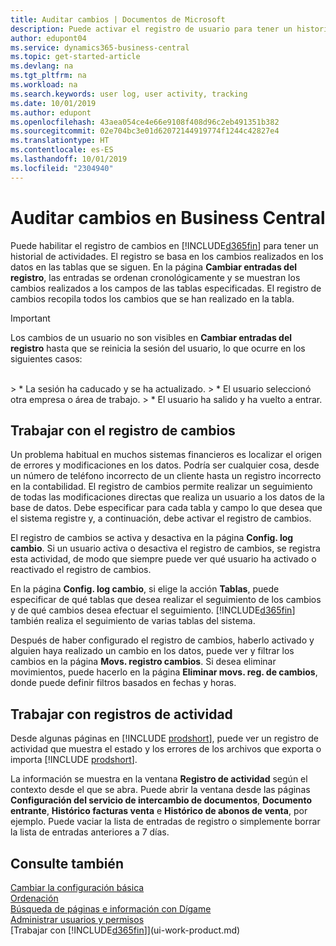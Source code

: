 ```yaml
---
title: Auditar cambios | Documentos de Microsoft
description: Puede activar el registro de usuario para tener un historial de los cambios realizados en los datos de las tablas de las que se hace el seguimiento. También puede realizar un seguimiento de actividades con ciertos tipos de registros de actividad.
author: edupont04
ms.service: dynamics365-business-central
ms.topic: get-started-article
ms.devlang: na
ms.tgt_pltfrm: na
ms.workload: na
ms.search.keywords: user log, user activity, tracking
ms.date: 10/01/2019
ms.author: edupont
ms.openlocfilehash: 43aea054ce4e66e9108f408d96c2eb491351b382
ms.sourcegitcommit: 02e704bc3e01d62072144919774f1244c42827e4
ms.translationtype: HT
ms.contentlocale: es-ES
ms.lasthandoff: 10/01/2019
ms.locfileid: "2304940"
---
```

# <a name="auditing-changes-in-business-central"></a>Auditar cambios en Business Central

Puede habilitar el registro de cambios en [!INCLUDE[d365fin](includes/d365fin_md.md)] para tener un historial de actividades. El registro se basa en los cambios realizados en los datos en las tablas que se siguen. En la página **Cambiar entradas del registro**, las entradas se ordenan cronológicamente y se muestran los cambios realizados a los campos de las tablas especificadas. El registro de cambios recopila todos los cambios que se han realizado en la tabla.

> [!Important]
> Los cambios de un usuario no son visibles en **Cambiar entradas del registro** hasta que se reinicia la sesión del usuario, lo que ocurre en los siguientes casos:
<br />
> * La sesión ha caducado y se ha actualizado.
> * El usuario seleccionó otra empresa o área de trabajo.
> * El usuario ha salido y ha vuelto a entrar.

## <a name="working-with-the-change-log"></a>Trabajar con el registro de cambios

Un problema habitual en muchos sistemas financieros es localizar el origen de errores y modificaciones en los datos. Podría ser cualquier cosa, desde un número de teléfono incorrecto de un cliente hasta un registro incorrecto en la contabilidad. El registro de cambios permite realizar un seguimiento de todas las modificaciones directas que realiza un usuario a los datos de la base de datos. Debe especificar para cada tabla y campo lo que desea que el sistema registre y, a continuación, debe activar el registro de cambios.  

El registro de cambios se activa y desactiva en la página **Config. log cambio**. Si un usuario activa o desactiva el registro de cambios, se registra esta actividad, de modo que siempre puede ver qué usuario ha activado o reactivado el registro de cambios.

En la página **Config. log cambio**, si elige la acción **Tablas**, puede especificar de qué tablas que desea realizar el seguimiento de los cambios y de qué cambios desea efectuar el seguimiento. [!INCLUDE[d365fin](includes/d365fin_md.md)] también realiza el seguimiento de varias tablas del sistema.

Después de haber configurado el registro de cambios, haberlo activado y alguien haya realizado un cambio en los datos, puede ver y filtrar los cambios en la página **Movs. registro cambios**. Si desea eliminar movimientos, puede hacerlo en la página **Eliminar movs. reg. de cambios**, donde puede definir filtros basados en fechas y horas.  

## <a name="working-with-activity-logs"></a>Trabajar con registros de actividad

Desde algunas páginas en [!INCLUDE [prodshort](includes/prodshort.md)], puede ver un registro de actividad que muestra el estado y los errores de los archivos que exporta o importa [!INCLUDE [prodshort](includes/prodshort.md)].  

La información se muestra en la ventana **Registro de actividad** según el contexto desde el que se abra. Puede abrir la ventana desde las páginas **Configuración del servicio de intercambio de documentos**, **Documento entrante**, **Histórico facturas venta** e **Histórico de abonos de venta**, por ejemplo. Puede vaciar la lista de entradas de registro o simplemente borrar la lista de entradas anteriores a 7 días.  

## <a name="see-also"></a>Consulte también
[Cambiar la configuración básica](ui-change-basic-settings.md)  
[Ordenación](ui-sorting.md)  
[Búsqueda de páginas e información con Dígame](ui-search.md)  
[Administrar usuarios y permisos](ui-how-users-permissions.md)    
[Trabajar con [!INCLUDE[d365fin](includes/d365fin_md.md)]](ui-work-product.md)  
